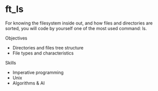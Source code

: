 # ft_ls

For knowing the filesystem inside out, and how files and directories are sorted, you will code by yourself one of the most used command: ls.


Objectives
  - Directories and files tree structure
  - File types and characteristics
  
Skills
  - Imperative programming
  - Unix
  - Algorithms & AI
